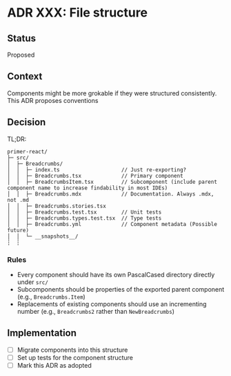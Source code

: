 # ADR XXX: File structure

## Status

Proposed

## Context

Components might be more grokable if they were structured consistently. This ADR proposes conventions

## Decision

TL;DR:

```
primer-react/
├─ src/
│  ├─ Breadcrumbs/
│  │  ├─ index.ts                    // Just re-exporting?
│  │  ├─ Breadcrumbs.tsx             // Primary component
│  │  ├─ BreadcrumbsItem.tsx         // Subcomponent (include parent component name to increase findability in most IDEs)
│  │  ├─ Breadcrumbs.mdx             // Documentation. Always .mdx, not .md
│  │  ├─ Breadcrumbs.stories.tsx
│  │  ├─ Breadcrumbs.test.tsx        // Unit tests
│  │  ├─ Breadcrumbs.types.test.tsx  // Type tests
│  │  ├─ Breadcrumbs.yml             // Component metadata (Possible future)
│  │  └─ __snapshots__/
┆  ┆
```

### Rules

- Every component should have its own PascalCased directory directly under `src/`
- Subcomponents should be properties of the exported parent component (e.g., `Breadcrumbs.Item`)
- Replacements of existing components should use an incrementing number (e.g., `Breadcrumbs2` rather than `NewBreadcrumbs`)

## Implementation

- [ ] Migrate components into this structure
- [ ] Set up tests for the component structure
- [ ] Mark this ADR as adopted
